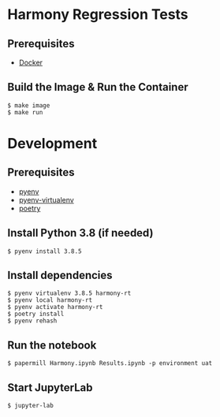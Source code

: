 # Harmony Regression Tests

## Prerequisites

* [Docker](https://www.docker.com/get-started)

## Build the Image & Run the Container

    $ make image
    $ make run

# Development

## Prerequisites

* [pyenv](https://github.com/pyenv/pyenv)
* [pyenv-virtualenv](https://github.com/pyenv/pyenv-virtualenv)
* [poetry](https://python-poetry.org/)

## Install Python 3.8 (if needed)

    $ pyenv install 3.8.5

## Install dependencies

    $ pyenv virtualenv 3.8.5 harmony-rt
    $ pyenv local harmony-rt
    $ pyenv activate harmony-rt
    $ poetry install
    $ pyenv rehash

## Run the notebook

    $ papermill Harmony.ipynb Results.ipynb -p environment uat

## Start JupyterLab

    $ jupyter-lab
